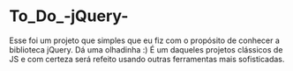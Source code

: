 # To_Do_-jQuery-
Esse foi um projeto que simples que eu fiz com o propósito de conhecer a biblioteca jQuery. Dá uma olhadinha :)
É um daqueles projetos clássicos de JS e com certeza será refeito usando outras ferramentas mais sofisticadas.
